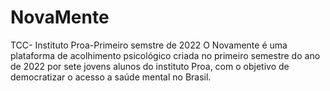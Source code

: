 # NovaMente
TCC- Instituto Proa-Primeiro semstre de 2022
O Novamente é uma plataforma de acolhimento psicológico criada no primeiro semestre do ano de 2022 por sete jovens alunos do instituto Proa, com o objetivo de democratizar o acesso a saúde mental no Brasil.
